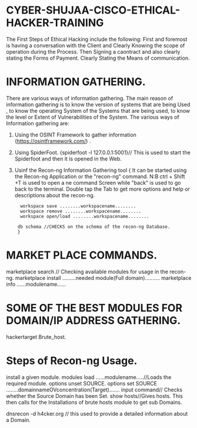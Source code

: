 # CYBER-SHUJAA-CISCO-ETHICAL-HACKER-TRAINING
The First Steps of Ethical Hacking include the following:
First and foremost is having a conversation with the Client and Clearly Knowing the scope of operation during the Process.
Then Signing a caontract and also clearly stating the Forms of Payment.
Clearly Stating the Means of communication.

# INFORMATION GATHERING.
There are various ways of information gathering. The main reason of information gathering is to know the version of 
systems that are being Used , to know the operating System of the Systems that are being used, to know the level or 
Extent of Vulnerabilities of the System.
The various ways of Information gathering are:
1. Using the OSINT Framework to gather information  (https://osintframework.com/) .
2. Using SpiderFoot. {spiderfoot -l 127.0.0.1:5001}// This is used to start the Spiderfoot and then it is opened in the Web.
3. Usinf the Recon-ng Information Gathering tool
        {
          It can be started using the Recon-ng Application or the "recon-ng" command.
          N:B ctrl + Shift +T is used to open a ne command Screen while "back" is used to go back to the terminal.
          Double tap the Tab to get more options and help or descriptions about the recon-ng.
   
         workspace save ........workspacename........
         workspace remove ........workspacename........
         workspace open/load ........workspacename........

        db schema //CHECKS on the schema of the recon-ng Database.
        }

# MARKET PLACE COMMANDS.
marketplace search // Checking available modules for usage in the recon-ng.
marketplace install .........needed module(Full domain)..........
marketplace info ......modulename......

# SOME OF THE BEST MODULES FOR DOMAIN/IP ADDRESS GATHERING.
hackertarget
Brute_host.

# Steps of Recon-ng Usage.
install a given module.
modules load ......modulename.....//Loads the required module.
options unset SOURCE.
options set SOURCE ........domainnameOVconcentration(Target).......
input command// Checks whether the Source Domain has been Set.
show hosts//Gives hosts.
This then calls for the Installations of brute hosts  module to get  sub Domains.

dnsrecon -d h4cker.org // this used to provide a detailed information about a Domain.
